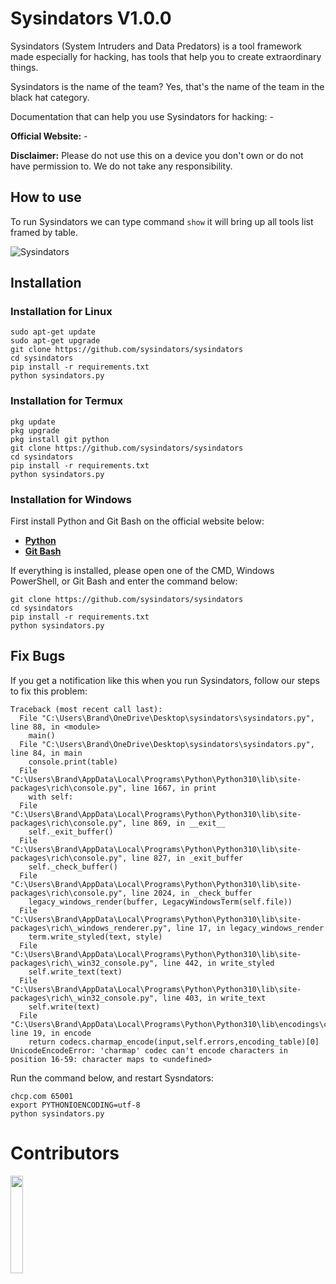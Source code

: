 # Sysindators V1.0.0

Sysindators (System Intruders and Data Predators) is a tool framework made especially for hacking, has tools that help you to create extraordinary things.

Sysindators is the name of the team? Yes, that's the name of the team in the black hat category.

Documentation that can help you use Sysindators for hacking: -

**Official Website:** -

**Disclaimer:** Please do not use this on a device you don't own or do not have permission to. We do not take any responsibility.

## How to use
To run Sysindators we can type command ``show`` it will bring up all tools list framed by table.

![Sysindators](https://user-images.githubusercontent.com/115671161/199219702-3b2a436b-1e98-4ed7-9803-d7f8bb6f1773.png)

## Installation

### Installation for Linux
```shell
sudo apt-get update
sudo apt-get upgrade
git clone https://github.com/sysindators/sysindators
cd sysindators
pip install -r requirements.txt
python sysindators.py
```
### Installation for Termux
```shell
pkg update
pkg upgrade
pkg install git python
git clone https://github.com/sysindators/sysindators
cd sysindators
pip install -r requirements.txt
python sysindators.py
```

### Installation for Windows
First install Python and Git Bash on the official website below:
- [**Python**](https://www.python.org)
- [**Git Bash**](https://git-scm.com/downloads)

If everything is installed, please open one of the CMD, Windows PowerShell, or Git Bash and enter the command below:
```shell
git clone https://github.com/sysindators/sysindators
cd sysindators
pip install -r requirements.txt
python sysindators.py
```


## Fix Bugs
If you get a notification like this when you run Sysindators, follow our steps to fix this problem:
```shell
Traceback (most recent call last):
  File "C:\Users\Brand\OneDrive\Desktop\sysindators\sysindators.py", line 88, in <module>
    main()
  File "C:\Users\Brand\OneDrive\Desktop\sysindators\sysindators.py", line 84, in main
    console.print(table)
  File "C:\Users\Brand\AppData\Local\Programs\Python\Python310\lib\site-packages\rich\console.py", line 1667, in print
    with self:
  File "C:\Users\Brand\AppData\Local\Programs\Python\Python310\lib\site-packages\rich\console.py", line 869, in __exit__
    self._exit_buffer()
  File "C:\Users\Brand\AppData\Local\Programs\Python\Python310\lib\site-packages\rich\console.py", line 827, in _exit_buffer
    self._check_buffer()
  File "C:\Users\Brand\AppData\Local\Programs\Python\Python310\lib\site-packages\rich\console.py", line 2024, in _check_buffer
    legacy_windows_render(buffer, LegacyWindowsTerm(self.file))
  File "C:\Users\Brand\AppData\Local\Programs\Python\Python310\lib\site-packages\rich\_windows_renderer.py", line 17, in legacy_windows_render
    term.write_styled(text, style)
  File "C:\Users\Brand\AppData\Local\Programs\Python\Python310\lib\site-packages\rich\_win32_console.py", line 442, in write_styled
    self.write_text(text)
  File "C:\Users\Brand\AppData\Local\Programs\Python\Python310\lib\site-packages\rich\_win32_console.py", line 403, in write_text
    self.write(text)
  File "C:\Users\Brand\AppData\Local\Programs\Python\Python310\lib\encodings\cp1252.py", line 19, in encode
    return codecs.charmap_encode(input,self.errors,encoding_table)[0]
UnicodeEncodeError: 'charmap' codec can't encode characters in position 16-59: character maps to <undefined>
```
Run the command below, and restart Sysndators:
```shell
chcp.com 65001
export PYTHONIOENCODING=utf-8
python sysindators.py
```

# Contributors

<a href="https://github.com/sysindators/sysindators/graphs/contributors">
  <img width="20%" src="https://contrib.rocks/image?repo=sysindators/sysindators" />
</a>
